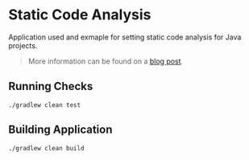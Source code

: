 # Static Code Analysis

Application used and exmaple for setting static code analysis for Java projects.
> More information can be found on a [blog post](https://medium.com/p/3428dc79f7f9). 


## Running Checks

    ./gradlew clean test
    
## Building Application

    ./gradlew clean build
